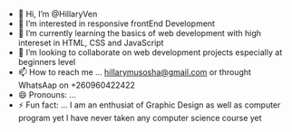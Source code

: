 - 👋 Hi, I’m @HillaryVen
- 👀 I’m interested in responsive frontEnd Development
- 🌱 I’m currently learning the basics of web development with high intereset in HTML, CSS and JavaScript
- 💞️ I’m looking to collaborate on web development projects especially at beginners level
- 📫 How to reach me ... hillarymusosha@gmail.com or throught WhatsAap on +260960422422
- 😄 Pronouns: ...
- ⚡ Fun fact: ... I am an enthusiat of Graphic Design as well as computer program yet I have never taken any computer science course yet

<!---
HillaryVen/HillaryVen is a ✨ special ✨ repository because its `README.md` (this file) appears on your GitHub profile.
You can click the Preview link to take a look at your changes.
--->
